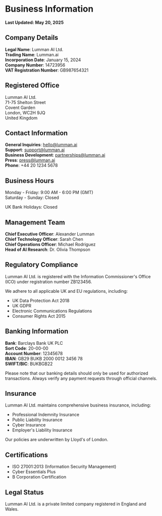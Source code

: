 # Business Information

**Last Updated: May 20, 2025**

## Company Details

**Legal Name**: Lumman AI Ltd.  
**Trading Name**: Lumman.ai  
**Incorporation Date**: January 15, 2024  
**Company Number**: 14723956  
**VAT Registration Number**: GB987654321

## Registered Office

Lumman AI Ltd.  
71-75 Shelton Street  
Covent Garden  
London, WC2H 9JQ  
United Kingdom

## Contact Information

**General Inquiries**: hello@lumman.ai  
**Support**: support@lumman.ai  
**Business Development**: partnerships@lumman.ai  
**Press**: press@lumman.ai  
**Phone**: +44 20 1234 5678

## Business Hours

Monday - Friday: 9:00 AM - 6:00 PM (GMT)  
Saturday - Sunday: Closed

UK Bank Holidays: Closed

## Management Team

**Chief Executive Officer**: Alexander Lumman  
**Chief Technology Officer**: Sarah Chen  
**Chief Operations Officer**: Michael Rodriguez  
**Head of AI Research**: Dr. Olivia Thompson

## Regulatory Compliance

Lumman AI Ltd. is registered with the Information Commissioner's Office (ICO) under registration number ZB123456.

We adhere to all applicable UK and EU regulations, including:

- UK Data Protection Act 2018
- UK GDPR
- Electronic Communications Regulations
- Consumer Rights Act 2015

## Banking Information

**Bank**: Barclays Bank UK PLC  
**Sort Code**: 20-00-00  
**Account Number**: 12345678  
**IBAN**: GB29 BUKB 2000 0012 3456 78  
**SWIFT/BIC**: BUKBGB22

Please note that our banking details should only be used for authorized transactions. Always verify any payment requests through official channels.

## Insurance

Lumman AI Ltd. maintains comprehensive business insurance, including:

- Professional Indemnity Insurance
- Public Liability Insurance
- Cyber Insurance
- Employer's Liability Insurance

Our policies are underwritten by Lloyd's of London.

## Certifications

- ISO 27001:2013 (Information Security Management)
- Cyber Essentials Plus
- B Corporation Certification

## Legal Status

Lumman AI Ltd. is a private limited company registered in England and Wales.
